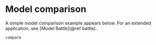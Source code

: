 # Model comparison

A simple model comparison example appears below. For an extended application, see [Model
Battle](@ref battle).

```@docs
compare
```
